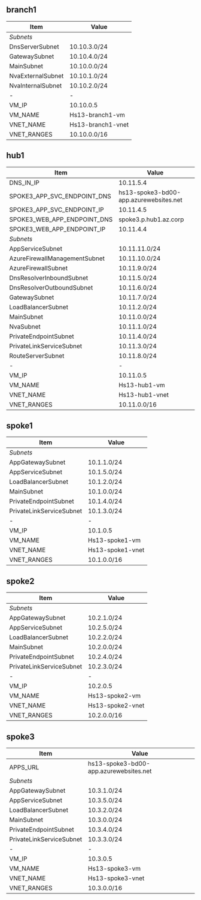 

## branch1

| Item    | Value  |
|--------|--------|
| *Subnets*|        |
| DnsServerSubnet   | 10.10.3.0/24   |
| GatewaySubnet   | 10.10.4.0/24   |
| MainSubnet   | 10.10.0.0/24   |
| NvaExternalSubnet   | 10.10.1.0/24   |
| NvaInternalSubnet   | 10.10.2.0/24   |
| - | -  |
| VM_IP   | 10.10.0.5   |
| VM_NAME   | Hs13-branch1-vm   |
| VNET_NAME   | Hs13-branch1-vnet   |
| VNET_RANGES   | 10.10.0.0/16   |

## hub1

| Item    | Value  |
|--------|--------|
| DNS_IN_IP   | 10.11.5.4   |
| SPOKE3_APP_SVC_ENDPOINT_DNS   | hs13-spoke3-bd00-app.azurewebsites.net   |
| SPOKE3_APP_SVC_ENDPOINT_IP   | 10.11.4.5   |
| SPOKE3_WEB_APP_ENDPOINT_DNS   | spoke3.p.hub1.az.corp   |
| SPOKE3_WEB_APP_ENDPOINT_IP   | 10.11.4.4   |
| *Subnets*|        |
| AppServiceSubnet   | 10.11.11.0/24   |
| AzureFirewallManagementSubnet   | 10.11.10.0/24   |
| AzureFirewallSubnet   | 10.11.9.0/24   |
| DnsResolverInboundSubnet   | 10.11.5.0/24   |
| DnsResolverOutboundSubnet   | 10.11.6.0/24   |
| GatewaySubnet   | 10.11.7.0/24   |
| LoadBalancerSubnet   | 10.11.2.0/24   |
| MainSubnet   | 10.11.0.0/24   |
| NvaSubnet   | 10.11.1.0/24   |
| PrivateEndpointSubnet   | 10.11.4.0/24   |
| PrivateLinkServiceSubnet   | 10.11.3.0/24   |
| RouteServerSubnet   | 10.11.8.0/24   |
| - | -  |
| VM_IP   | 10.11.0.5   |
| VM_NAME   | Hs13-hub1-vm   |
| VNET_NAME   | Hs13-hub1-vnet   |
| VNET_RANGES   | 10.11.0.0/16   |

## spoke1

| Item    | Value  |
|--------|--------|
| *Subnets*|        |
| AppGatewaySubnet   | 10.1.1.0/24   |
| AppServiceSubnet   | 10.1.5.0/24   |
| LoadBalancerSubnet   | 10.1.2.0/24   |
| MainSubnet   | 10.1.0.0/24   |
| PrivateEndpointSubnet   | 10.1.4.0/24   |
| PrivateLinkServiceSubnet   | 10.1.3.0/24   |
| - | -  |
| VM_IP   | 10.1.0.5   |
| VM_NAME   | Hs13-spoke1-vm   |
| VNET_NAME   | Hs13-spoke1-vnet   |
| VNET_RANGES   | 10.1.0.0/16   |

## spoke2

| Item    | Value  |
|--------|--------|
| *Subnets*|        |
| AppGatewaySubnet   | 10.2.1.0/24   |
| AppServiceSubnet   | 10.2.5.0/24   |
| LoadBalancerSubnet   | 10.2.2.0/24   |
| MainSubnet   | 10.2.0.0/24   |
| PrivateEndpointSubnet   | 10.2.4.0/24   |
| PrivateLinkServiceSubnet   | 10.2.3.0/24   |
| - | -  |
| VM_IP   | 10.2.0.5   |
| VM_NAME   | Hs13-spoke2-vm   |
| VNET_NAME   | Hs13-spoke2-vnet   |
| VNET_RANGES   | 10.2.0.0/16   |

## spoke3

| Item    | Value  |
|--------|--------|
| APPS_URL   | hs13-spoke3-bd00-app.azurewebsites.net   |
| *Subnets*|        |
| AppGatewaySubnet   | 10.3.1.0/24   |
| AppServiceSubnet   | 10.3.5.0/24   |
| LoadBalancerSubnet   | 10.3.2.0/24   |
| MainSubnet   | 10.3.0.0/24   |
| PrivateEndpointSubnet   | 10.3.4.0/24   |
| PrivateLinkServiceSubnet   | 10.3.3.0/24   |
| - | -  |
| VM_IP   | 10.3.0.5   |
| VM_NAME   | Hs13-spoke3-vm   |
| VNET_NAME   | Hs13-spoke3-vnet   |
| VNET_RANGES   | 10.3.0.0/16   |

